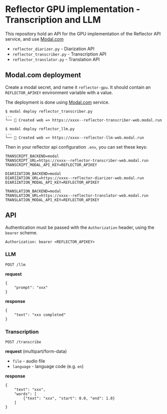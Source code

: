 # Reflector GPU implementation - Transcription and LLM

This repository hold an API for the GPU implementation of the Reflector API service,
and use [Modal.com](https://modal.com)

- `reflector_diarizer.py` - Diarization API
- `reflector_transcriber.py` - Transcription API
- `reflector_translator.py` - Translation API

## Modal.com deployment

Create a modal secret, and name it `reflector-gpu`.
It should contain an `REFLECTOR_APIKEY` environment variable with a value.

The deployment is done using [Modal.com](https://modal.com) service.

```
$ modal deploy reflector_transcriber.py
...
└── 🔨 Created web => https://xxxx--reflector-transcriber-web.modal.run

$ modal deploy reflector_llm.py
...
└── 🔨 Created web => https://xxxx--reflector-llm-web.modal.run
```

Then in your reflector api configuration `.env`, you can set these keys:

```
TRANSCRIPT_BACKEND=modal
TRANSCRIPT_URL=https://xxxx--reflector-transcriber-web.modal.run
TRANSCRIPT_MODAL_API_KEY=REFLECTOR_APIKEY

DIARIZATION_BACKEND=modal
DIARIZATION_URL=https://xxxx--reflector-diarizer-web.modal.run
DIARIZATION_MODAL_API_KEY=REFLECTOR_APIKEY

TRANSLATION_BACKEND=modal
TRANSLATION_URL=https://xxxx--reflector-translator-web.modal.run
TRANSLATION_MODAL_API_KEY=REFLECTOR_APIKEY
```

## API

Authentication must be passed with the `Authorization` header, using the `bearer` scheme.

```
Authorization: bearer <REFLECTOR_APIKEY>
```

### LLM

`POST /llm`

**request**
```
{
    "prompt": "xxx"
}
```

**response**
```
{
    "text": "xxx completed"
}
```

### Transcription

`POST /transcribe`

**request** (multipart/form-data)

- `file` - audio file
- `language` - language code (e.g. `en`)

**response**
```
{
    "text": "xxx",
    "words": [
        {"text": "xxx", "start": 0.0, "end": 1.0}
    ]
}
```
